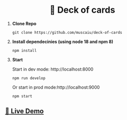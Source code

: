 <h1 align="center">
 🚀 Deck of cards
</h1>

1.  **Clone Repo**

    ```shell
    git clone https://github.com/muscaiu/deck-of-cards
    ```

2.  **Install dependecinies (using node 18 and npm 8)**

    ```shell
    npm install
    ```

3.  **Start**

    Start in dev mode: http://localhost:8000

    ```shell
    npm run develop
    ```

    Or start in prod mode:http://localhost:9000

    ```shell
    npm start
    ```

## [ 🚀 Live Demo](https://deckofcardsmaster.gatsbyjs.io)

